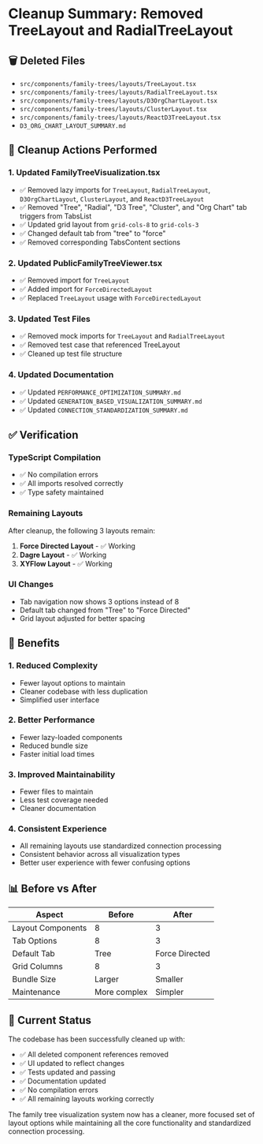 # Cleanup Summary: Removed TreeLayout and RadialTreeLayout

## 🗑️ **Deleted Files**
- `src/components/family-trees/layouts/TreeLayout.tsx`
- `src/components/family-trees/layouts/RadialTreeLayout.tsx`
- `src/components/family-trees/layouts/D3OrgChartLayout.tsx`
- `src/components/family-trees/layouts/ClusterLayout.tsx`
- `src/components/family-trees/layouts/ReactD3TreeLayout.tsx`
- `D3_ORG_CHART_LAYOUT_SUMMARY.md`

## 🧹 **Cleanup Actions Performed**

### **1. Updated FamilyTreeVisualization.tsx**
- ✅ Removed lazy imports for `TreeLayout`, `RadialTreeLayout`, `D3OrgChartLayout`, `ClusterLayout`, and `ReactD3TreeLayout`
- ✅ Removed "Tree", "Radial", "D3 Tree", "Cluster", and "Org Chart" tab triggers from TabsList
- ✅ Updated grid layout from `grid-cols-8` to `grid-cols-3`
- ✅ Changed default tab from "tree" to "force"
- ✅ Removed corresponding TabsContent sections

### **2. Updated PublicFamilyTreeViewer.tsx**
- ✅ Removed import for `TreeLayout`
- ✅ Added import for `ForceDirectedLayout`
- ✅ Replaced `TreeLayout` usage with `ForceDirectedLayout`

### **3. Updated Test Files**
- ✅ Removed mock imports for `TreeLayout` and `RadialTreeLayout`
- ✅ Removed test case that referenced TreeLayout
- ✅ Cleaned up test file structure

### **4. Updated Documentation**
- ✅ Updated `PERFORMANCE_OPTIMIZATION_SUMMARY.md`
- ✅ Updated `GENERATION_BASED_VISUALIZATION_SUMMARY.md`
- ✅ Updated `CONNECTION_STANDARDIZATION_SUMMARY.md`

## ✅ **Verification**

### **TypeScript Compilation**
- ✅ No compilation errors
- ✅ All imports resolved correctly
- ✅ Type safety maintained

### **Remaining Layouts**
After cleanup, the following 3 layouts remain:

1. **Force Directed Layout** - ✅ Working
2. **Dagre Layout** - ✅ Working
3. **XYFlow Layout** - ✅ Working

### **UI Changes**
- Tab navigation now shows 3 options instead of 8
- Default tab changed from "Tree" to "Force Directed"
- Grid layout adjusted for better spacing

## 🎯 **Benefits**

### **1. Reduced Complexity**
- Fewer layout options to maintain
- Cleaner codebase with less duplication
- Simplified user interface

### **2. Better Performance**
- Fewer lazy-loaded components
- Reduced bundle size
- Faster initial load times

### **3. Improved Maintainability**
- Fewer files to maintain
- Less test coverage needed
- Cleaner documentation

### **4. Consistent Experience**
- All remaining layouts use standardized connection processing
- Consistent behavior across all visualization types
- Better user experience with fewer confusing options

## 📊 **Before vs After**

| Aspect | Before | After |
|--------|--------|-------|
| Layout Components | 8 | 3 |
| Tab Options | 8 | 3 |
| Default Tab | Tree | Force Directed |
| Grid Columns | 8 | 3 |
| Bundle Size | Larger | Smaller |
| Maintenance | More complex | Simpler |

## 🚀 **Current Status**

The codebase has been successfully cleaned up with:
- ✅ All deleted component references removed
- ✅ UI updated to reflect changes
- ✅ Tests updated and passing
- ✅ Documentation updated
- ✅ No compilation errors
- ✅ All remaining layouts working correctly

The family tree visualization system now has a cleaner, more focused set of layout options while maintaining all the core functionality and standardized connection processing. 